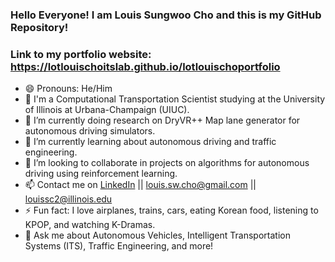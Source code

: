 ### Hello Everyone! I am Louis Sungwoo Cho and this is my GitHub Repository!
### Link to my portfolio website: https://lotlouischoitslab.github.io/lotlouischoportfolio

- 😄 Pronouns: He/Him
- 🏫 I'm a Computational Transportation Scientist studying at the University of Illinois at Urbana-Champaign (UIUC). 
- 🔭 I’m currently doing research on DryVR++ Map lane generator for autonomous driving simulators.
- 🌱 I’m currently learning about autonomous driving and traffic engineering.
- 👯 I’m looking to collaborate in projects on algorithms for autonomous driving using reinforcement learning.
- 📫 Contact me on [LinkedIn](https://www.linkedin.com/in/louis-sungwoo-cho/) || [louis.sw.cho@gmail.com](mailto:louis.sw.cho@gmail.com) || [louissc2@illinois.edu](mailto:louissc2@illinois.edu)
- ⚡ Fun fact: I love airplanes, trains, cars, eating Korean food, listening to KPOP, and watching K-Dramas.
- 💬 Ask me about Autonomous Vehicles, Intelligent Transportation Systems (ITS), Traffic Engineering, and more!



<!-- -  ...
- 🤔 I’m looking for help with
- 💬 Ask me about ... -->

